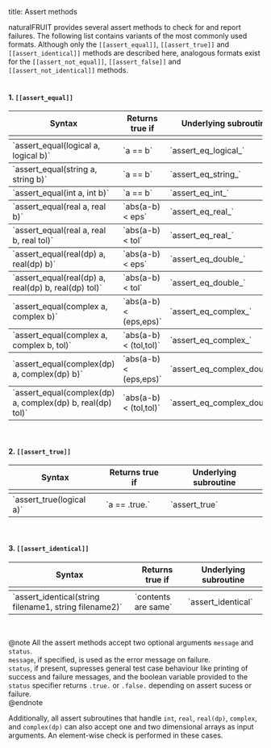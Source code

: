 title: Assert methods

naturalFRUIT provides several assert methods to check for and report failures. The following list contains variants of the most commonly used formats. Although only the `[[assert_equal]]`, `[[assert_true]]` and `[[assert_identical]]` methods are described here, analogous formats exist for the `[[assert_not_equal]]`, `[[assert_false]]` and `[[assert_not_identical]]` methods.</br></br>

#### 1. `[[assert_equal]]`
<table style="width:100%", rules="rows">
<tr><th>Syntax</th> <th>Returns true if</th> <th>Underlying subroutine</th></tr>
<tr><td></td><td></td><td></td></tr>
<tr><td>`assert_equal(logical a, logical b)`</td><td>`a == b`</td><td>`assert_eq_logical_`</td></tr>
<tr><td>`assert_equal(string a, string b)`</td><td>`a == b`</td><td>`assert_eq_string_`</td></tr>
<tr><td>`assert_equal(int a, int b)`</td><td>`a == b`</td><td>`assert_eq_int_`</td></tr>
<tr><td>`assert_equal(real a, real b)`</td><td>`abs(a-b) < eps`</td><td>`assert_eq_real_`</td></tr>
<tr><td>`assert_equal(real a, real b, real tol)`</td><td>`abs(a-b) < tol`</td><td>`assert_eq_real_`</td></tr>
<tr><td>`assert_equal(real(dp) a, real(dp) b)`</td><td>`abs(a-b) < eps`</td><td>`assert_eq_double_`</td></tr>
<tr><td>`assert_equal(real(dp) a, real(dp) b, real(dp) tol)`</td><td>`abs(a-b) < tol`</td><td>`assert_eq_double_`</td></tr>
<tr><td>`assert_equal(complex a, complex b)`</td><td>`abs(a-b) < (eps,eps)`</td><td>`assert_eq_complex_`</td></tr>
<tr><td>`assert_equal(complex a, complex b, tol)`</td><td>`abs(a-b) < (tol,tol)`</td><td>`assert_eq_complex_`</td></tr>
<tr><td>`assert_equal(complex(dp) a, complex(dp) b)`</td><td>`abs(a-b) < (eps,eps)`</td><td>`assert_eq_complex_double_`</td></tr>
<tr><td>`assert_equal(complex(dp) a, complex(dp) b, real(dp) tol)`</td><td>`abs(a-b) < (tol,tol)`</td><td>`assert_eq_complex_double_`</td></tr>
</table>  
</br>

#### 2. `[[assert_true]]`
<table style="width:100%", rules="rows">
<tr><th>Syntax</th> <th>Returns true if</th> <th>Underlying subroutine</th></tr>
<tr><td></td><td></td><td></td></tr>
<tr><td>`assert_true(logical a)`</td><td>`a == .true.`</td><td>`assert_true`</td></tr>
</table>  
</br>

#### 3. `[[assert_identical]]`
<table style="width:100%", rules="rows">
<tr><th>Syntax</th> <th>Returns true if</th> <th>Underlying subroutine</th></tr>
<tr><td></td><td></td><td></td></tr>
<tr><td>`assert_identical(string filename1, string filename2)`</td><td>`contents are same`</td><td>`assert_identical`</td></tr>
</table>  
</br>

@note
All the assert methods accept two optional arguments `message` and `status`.  
`message`, if specified, is used as the error message on failure.  
`status`, if present, supresses general test case behaviour like printing of success and failure messages, and the boolean variable provided to the `status` specifier returns `.true.` or `.false.` depending on assert sucess or failure. </br>
@endnote

Additionally, all assert subroutines that handle `int`, `real`, `real(dp)`, `complex`, and `complex(dp)` can also accept one and two dimensional arrays as input arguments. An element-wise check is performed in these cases.
